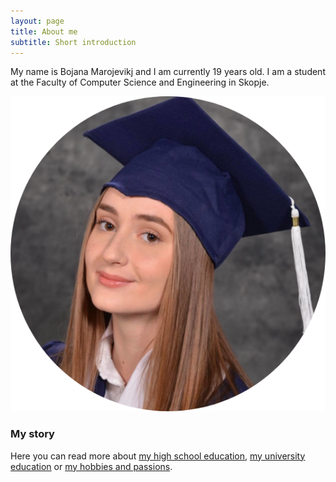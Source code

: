 ```yaml
---
layout: page
title: About me
subtitle: Short introduction
---
```


My name is Bojana Marojevikj and I am currently 19 years old. I am a student at the Faculty of Computer Science and Engineering in Skopje.

![Bojana](/assets/img/circle-cropped.png)

### My story

Here you can read more about [my high school education](https://bojanamarojevic.github.io/highschool/), [my university education](https://bojanamarojevic.github.io/university/) or [my hobbies and passions](bojanamarojevic.github.io/highschool/hobbiespassions/).
